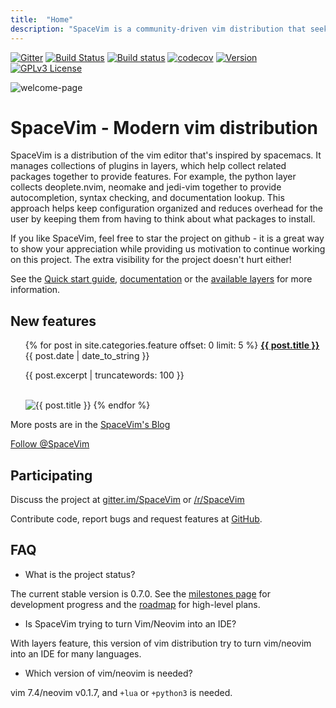 ```yaml
---
title:  "Home"
description: "SpaceVim is a community-driven vim distribution that seeks to provide layer feature."
---
```


[![Gitter](https://badges.gitter.im/SpaceVim/SpaceVim.svg)](https://gitter.im/SpaceVim/SpaceVim)
[![Build Status](https://travis-ci.org/SpaceVim/SpaceVim.svg?branch=dev)](https://travis-ci.org/SpaceVim/SpaceVim)
[![Build status](https://ci.appveyor.com/api/projects/status/eh3t5oph70abp665/branch/dev?svg=true)](https://ci.appveyor.com/project/wsdjeg/spacevim/branch/dev)
[![codecov](https://codecov.io/gh/SpaceVim/SpaceVim/branch/dev/graph/badge.svg)](https://codecov.io/gh/SpaceVim/SpaceVim/branch/dev)
[![Version](https://img.shields.io/badge/version-0.8.0--dev-FF69B4.svg)](https://github.com/SpaceVim/SpaceVim)
[![GPLv3 License](https://img.shields.io/badge/license-GPLv3-blue.svg)](https://github.com/SpaceVim/SpaceVim/blob/master/LICENSE)

![welcome-page](https://user-images.githubusercontent.com/13142418/37595020-273b5bca-2bb2-11e8-8aba-638ed5f1c7ea.png)


# SpaceVim - Modern vim distribution 

SpaceVim is a distribution of the vim editor that's inspired by spacemacs.
It manages collections of plugins in layers, which help collect related
packages together to provide features. For example, the python layer collects
deoplete.nvim, neomake and jedi-vim together to provide autocompletion,
syntax checking, and documentation lookup. This approach helps keep
configuration organized and reduces overhead for the user by keeping them
from having to think about what packages to install.

If you like SpaceVim, feel free to star the project on github - it is a great way to show your
appreciation while providing us motivation to continue working on this project.
The extra visibility for the project doesn't hurt either!

See the [Quick start guide](quick-start-guide/), [documentation](documentation/) or the [available layers](layers/) for more information.

## New features

<ul>
    {% for post in site.categories.feature offset: 0 limit: 5  %}
               <strong><a href="{{ post.url }}">{{ post.title }}</a></strong>
               <br>
               <span class="post-date">{{ post.date | date_to_string }}</span>
               <p>{{ post.excerpt | truncatewords: 100 }}</p>
               <br>
               <img alt="{{ post.title }}" src="{{ post.image }}">
    {% endfor %}
</ul>

More posts are in the [SpaceVim's Blog](blog/)

[Follow @SpaceVim](https://twitter.com/SpaceVim) 

## Participating

Discuss the project at [gitter.im/SpaceVim](https://gitter.im/SpaceVim/SpaceVim) or [/r/SpaceVim](https://www.reddit.com/r/SpaceVim/)

Contribute code, report bugs and request features at [GitHub](https://github.com/SpaceVim/SpaceVim). 

## FAQ

- What is the project status?

The current stable version is 0.7.0. See the [milestones page](https://github.com/SpaceVim/SpaceVim/milestones)
for development progress and the [roadmap](roadmap/) for high-level plans.

- Is SpaceVim trying to turn Vim/Neovim into an IDE?

With layers feature, this version of vim distribution try to turn vim/neovim into an IDE for many languages.

- Which version of vim/neovim is needed?

vim 7.4/neovim v0.1.7, and `+lua` or `+python3` is needed.


<!-- vim:set nowrap: -->
